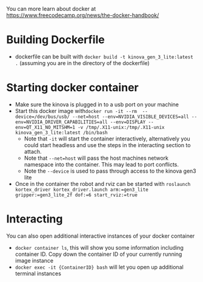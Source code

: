 You can more learn about docker at https://www.freecodecamp.org/news/the-docker-handbook/

# Building Dockerfile

- dockerfile can be built with `docker build -t kinova_gen_3_lite:latest .` (assuming you are in the directory of the dockerfile)

# Starting docker container

- Make sure the kinova is plugged in to a usb port on your machine
- Start this docker image with`docker run -it --rm  --device=/dev/bus/usb/ --net=host --env=NVIDIA_VISIBLE_DEVICES=all --env=NVIDIA_DRIVER_CAPABILITIES=all --env=DISPLAY --env=QT_X11_NO_MITSHM=1 -v /tmp/.X11-unix:/tmp/.X11-unix kinova_gen_3_lite:latest /bin/bash`
  - Note that `-it` will start the container interactively, alternatively you could start headless and use the steps in the interacting section to attach.
  - Note that `--net=host` will pass the host machines network namespace into the container. This may lead to port conflicts.
  - Note the `--device` is used to pass through access to the kinova gen3 lite 
- Once in the container the robot and rviz can be started with `roslaunch kortex_driver kortex_driver.launch arm:=gen3_lite gripper:=gen3_lite_2f dof:=6 start_rviz:=true`

# Interacting

You can also open additional interactive instances of your docker container

- `docker container ls`, this will show you some information including container ID. Copy down the container ID of your currently running image instance
- `docker exec -it {ContainerID} bash` will let you open up additional terminal instances
